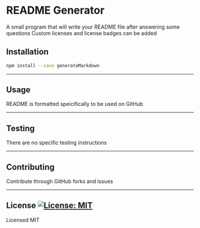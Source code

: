 # README Generator
A small program that will write your README file after answering some questions  Custom licenses and license badges can be added
## Installation
```bash
npm install --save generateMarkdown
```
___
## Usage
README is formatted speicifically to be used on GitHub
___
## Testing
There are no specific testing instructions
___
## Contributing
Contribute through GitHub forks and issues
___
## License [![License: MIT](https://img.shields.io/badge/License-MIT-yellow.svg)](https://opensource.org/licenses/MIT)
Licensed MIT  

